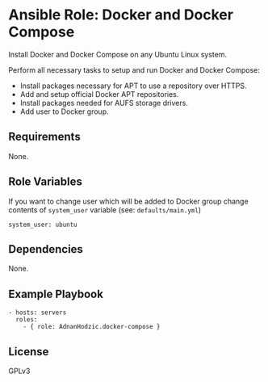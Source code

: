 Ansible Role: Docker and Docker Compose
=========

Install Docker and Docker Compose on any Ubuntu Linux system.

Perform all necessary tasks to setup and run Docker and Docker Compose:

  * Install packages necessary for APT to use a repository over HTTPS.
  * Add and setup official Docker APT repositories.
  * Install packages needed for AUFS storage drivers.
  * Add user to Docker group.

Requirements
------------

None.

Role Variables
--------------

If you want to change user which will be added to Docker group
change contents of `system_user` variable (see: `defaults/main.yml`)

```
system_user: ubuntu
```

Dependencies
------------

None.

Example Playbook
----------------

```
- hosts: servers
  roles:
    - { role: AdnanHodzic.docker-compose }
```

License
-------

GPLv3
